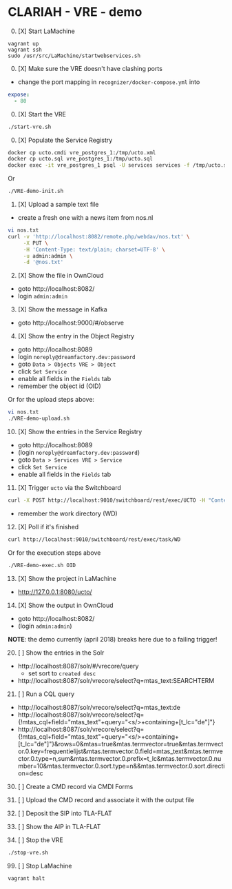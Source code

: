 # CLARIAH - VRE - demo

0. [X] Start LaMachine
```
vagrant up
vagrant ssh
sudo /usr/src/LaMachine/startwebservices.sh
```
0. [X] Make sure the VRE doesn't have clashing ports
  - change the port mapping in `recognizer/docker-compose.yml` into
```yml
expose:
  - 80
```
0. [X] Start the VRE
```sh
./start-vre.sh
```
0. [X] Populate the Service Registry
```sh
docker cp ucto.cmdi vre_postgres_1:/tmp/ucto.xml
docker cp ucto.sql vre_postgres_1:/tmp/ucto.sql
docker exec -it vre_postgres_1 psql -U services services -f /tmp/ucto.sql
```
Or
```sh
./VRE-demo-init.sh
```

1. [X] Upload a sample text file
  - create a fresh one with a news item from nos.nl
```sh
vi nos.txt
curl -v 'http://localhost:8082/remote.php/webdav/nos.txt' \
     -X PUT \
     -H 'Content-Type: text/plain; charset=UTF-8' \
     -u admin:admin \
     -d '@nos.txt'
```
2. [X] Show the file in OwnCloud
  - goto http://localhost:8082/
  - login `admin:admin`
3. [X] Show the message in Kafka
  - goto http://localhost:9000/#/observe
4. [X] Show the entry in the Object Registry
  - goto http://localhost:8089
  - login `noreply@dreamfactory.dev:password`
  - goto `Data > Objects VRE > Object`
  - click `Set Service`
  - enable all fields in the `Fields` tab
  - remember the object id (OID)

Or for the upload steps above:
```sh
vi nos.txt
./VRE-demo-upload.sh
```

10. [X] Show the entries in the Service Registry
  - goto http://localhost:8089
  - (login `noreply@dreamfactory.dev:password`)
  - goto `Data > Services VRE > Service`
  - click `Set Service`
  - enable all fields in the `Fields` tab
11. [X] Trigger `ucto` via the Switchboard
```sh
curl -X POST http://localhost:9010/switchboard/rest/exec/UCTO -H "Content-Type: application/json" -d '{ "params": [ { "name": "untokinput", "type": "file", "value": OID, "params": [ { "language": "nld", "author": "F. Emmer" } ] } ] }'
```
  - remember the work directory (WD)
12. [X] Poll if it's finished
```sh
curl http://localhost:9010/switchboard/rest/exec/task/WD
```

Or for the execution steps above
```sh
./VRE-demo-exec.sh OID
```

13. [X] Show the project in LaMachine
  - http://127.0.0.1:8080/ucto/
14. [X] Show the output in OwnCloud
  - goto http://localhost:8082/
  - (login `admin:admin`)

__NOTE__: the demo currently (april 2018) breaks here due to a failing trigger!

20. [ ] Show the entries in the Solr
  - http://localhost:8087/solr/#/vrecore/query
    - set sort to `created desc`
  - http://localhost:8087/solr/vrecore/select?q=mtas_text:SEARCHTERM 
21. [ ] Run a CQL query
  - http://localhost:8087/solr/vrecore/select?q=mtas_text:de
  - http://localhost:8087/solr/vrecore/select?q={!mtas_cql+field="mtas_text"+query="&lt;s/&gt;+containing+[t_lc=\"de\"]"}
  - http://localhost:8087/solr/vrecore/select?q={!mtas_cql+field="mtas_text"+query="&lt;s/&gt;+containing+[t_lc=\"de\"]"}&rows=0&mtas=true&mtas.termvector=true&mtas.termvector.0.key=frequentielijst&mtas.termvector.0.field=mtas_text&mtas.termvector.0.type=n,sum&mtas.termvector.0.prefix=t_lc&mtas.termvector.0.number=10&mtas.termvector.0.sort.type=n&&mtas.termvector.0.sort.direction=desc

30. [ ] Create a CMD record via CMDI Forms
31. [ ] Upload the CMD record and associate it with the output file
32. [ ] Deposit the SIP into TLA-FLAT
33. [ ] Show the AIP in TLA-FLAT

99. [ ] Stop the VRE
```sh
./stop-vre.sh
```
99. [ ] Stop LaMachine
```
vagrant halt
```
